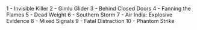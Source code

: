 1 - Invisible Killer
2 - Gimlu Glider
3 - Behind Closed Doors
4 - Fanning the Flames
5 - Dead Weight
6 - Southern Storm
7 - Air India: Explosive Evidence
8 - Mixed Signals
9 - Fatal Distraction
10 - Phantom Strike
